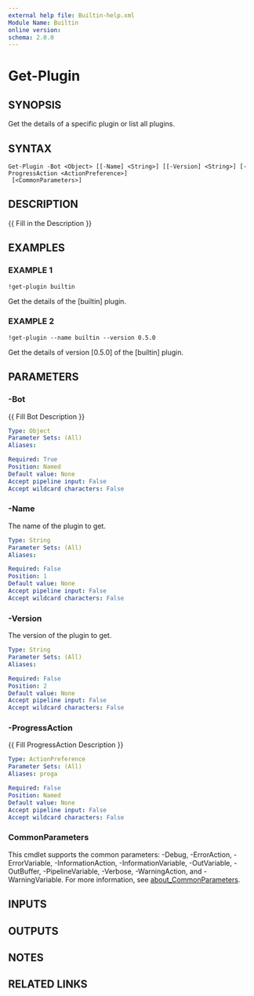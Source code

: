 ```yaml
---
external help file: Builtin-help.xml
Module Name: Builtin
online version:
schema: 2.0.0
---
```


# Get-Plugin

## SYNOPSIS
Get the details of a specific plugin or list all plugins.

## SYNTAX

```
Get-Plugin -Bot <Object> [[-Name] <String>] [[-Version] <String>] [-ProgressAction <ActionPreference>]
 [<CommonParameters>]
```

## DESCRIPTION
{{ Fill in the Description }}

## EXAMPLES

### EXAMPLE 1
```
!get-plugin builtin
```

Get the details of the \[builtin\] plugin.

### EXAMPLE 2
```
!get-plugin --name builtin --version 0.5.0
```

Get the details of version \[0.5.0\] of the \[builtin\] plugin.

## PARAMETERS

### -Bot
{{ Fill Bot Description }}

```yaml
Type: Object
Parameter Sets: (All)
Aliases:

Required: True
Position: Named
Default value: None
Accept pipeline input: False
Accept wildcard characters: False
```

### -Name
The name of the plugin to get.

```yaml
Type: String
Parameter Sets: (All)
Aliases:

Required: False
Position: 1
Default value: None
Accept pipeline input: False
Accept wildcard characters: False
```

### -Version
The version of the plugin to get.

```yaml
Type: String
Parameter Sets: (All)
Aliases:

Required: False
Position: 2
Default value: None
Accept pipeline input: False
Accept wildcard characters: False
```

### -ProgressAction
{{ Fill ProgressAction Description }}

```yaml
Type: ActionPreference
Parameter Sets: (All)
Aliases: proga

Required: False
Position: Named
Default value: None
Accept pipeline input: False
Accept wildcard characters: False
```

### CommonParameters
This cmdlet supports the common parameters: -Debug, -ErrorAction, -ErrorVariable, -InformationAction, -InformationVariable, -OutVariable, -OutBuffer, -PipelineVariable, -Verbose, -WarningAction, and -WarningVariable. For more information, see [about_CommonParameters](http://go.microsoft.com/fwlink/?LinkID=113216).

## INPUTS

## OUTPUTS

## NOTES

## RELATED LINKS
